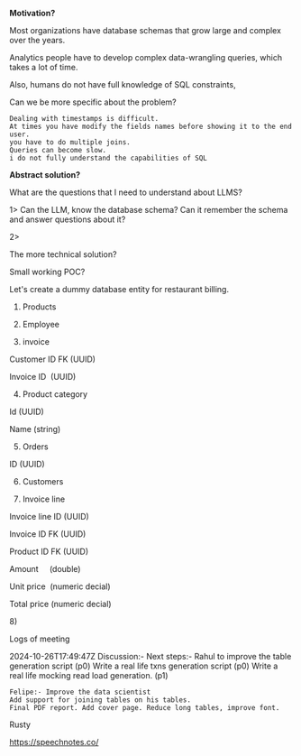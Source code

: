 **Motivation?**

Most organizations have database schemas that grow large and complex over the years.

Analytics people have to develop complex data-wrangling queries, which takes a lot of time. 

Also, humans do not have full knowledge of SQL constraints, 

Can we be more specific about the problem?

	Dealing with timestamps is difficult.
	At times you have modify the fields names before showing it to the end user.
	you have to do multiple joins.
	Queries can become slow. 
	i do not fully understand the capabilities of SQL
	

**Abstract solution?**

What are the questions that I need to understand about LLMS?

1> Can the LLM, know the database schema? Can it remember the schema and answer questions about it? 

2>  

The more technical solution?

Small working POC?

Let's create a dummy database entity for restaurant billing.

1) Products

2) Employee

3) invoice

Customer ID FK (UUID)

Invoice ID  (UUID)

4) Product category

Id (UUID)

Name (string)

5) Orders

ID (UUID)

6) Customers

7) Invoice line 

Invoice line ID (UUID)

Invoice ID FK (UUID)

Product ID FK (UUID)

Amount     (double)

Unit price  (numeric decial)

Total price (numeric decial)

8)  

Logs of meeting

2024-10-26T17:49:47Z
Discussion:- 
Next steps:- Rahul to improve the table generation script (p0)
	Write a real life txns generation script (p0)
	Write a real life mocking read load generation. (p1)

	Felipe:- Improve the data scientist
	Add support for joining tables on his tables.
	Final PDF report. Add cover page. Reduce long tables, improve font. 




Rusty 

https://speechnotes.co/